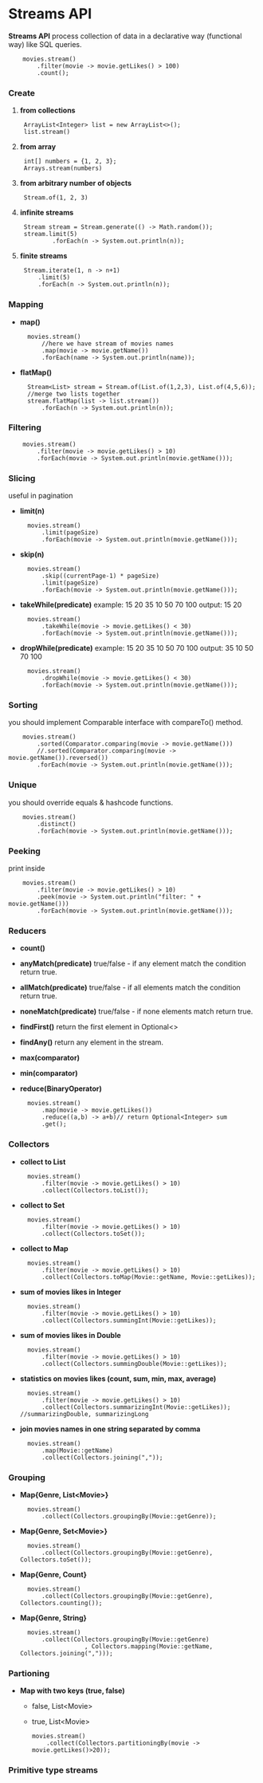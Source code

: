 # Streams API
**Streams API** process collection of data in a declarative way (functional way) like SQL queries.

        movies.stream()
            .filter(movie -> movie.getLikes() > 100)
            .count();

### Create

1. **from collections**

        ArrayList<Integer> list = new ArrayList<>();
        list.stream()

2. **from array**

        int[] numbers = {1, 2, 3};
        Arrays.stream(numbers)

3. **from arbitrary number of objects**

        Stream.of(1, 2, 3)

4. **infinite streams**

        Stream stream = Stream.generate(() -> Math.random());
        stream.limit(5)
                .forEach(n -> System.out.println(n));

5. **finite streams**

        Stream.iterate(1, n -> n+1)
            .limit(5)
            .forEach(n -> System.out.println(n));

### Mapping

* **map()**

        movies.stream()
            //here we have stream of movies names
            .map(movie -> movie.getName())
            .forEach(name -> System.out.println(name));

* **flatMap()**

        Stream<List> stream = Stream.of(List.of(1,2,3), List.of(4,5,6));
        //merge two lists together
        stream.flatMap(list -> list.stream())
            .forEach(n -> System.out.println(n));

### Filtering

        movies.stream()
            .filter(movie -> movie.getLikes() > 10)
            .forEach(movie -> System.out.println(movie.getName()));

### Slicing
useful in pagination

* **limit(n)**

        movies.stream()
            .limit(pageSize)
            .forEach(movie -> System.out.println(movie.getName()));

* **skip(n)**

        movies.stream()
            .skip((currentPage-1) * pageSize)
            .limit(pageSize)
            .forEach(movie -> System.out.println(movie.getName()));

* **takeWhile(predicate)**
example: 15 20 35 10 50 70 100
output: 15 20

        movies.stream()
            .takeWhile(movie -> movie.getLikes() < 30)
            .forEach(movie -> System.out.println(movie.getName()));

* **dropWhile(predicate)**
example: 15 20 35 10 50 70 100
output: 35 10 50 70 100

        movies.stream()
            .dropWhile(movie -> movie.getLikes() < 30)
            .forEach(movie -> System.out.println(movie.getName()));

### Sorting
you should implement Comparable interface with compareTo() method.

        movies.stream()
            .sorted(Comparator.comparing(movie -> movie.getName()))
            //.sorted(Comparator.comparing(movie -> movie.getName()).reversed())
            .forEach(movie -> System.out.println(movie.getName()));

### Unique
you should override equals & hashcode functions.

        movies.stream()
            .distinct()
            .forEach(movie -> System.out.println(movie.getName()));

### Peeking
print inside

        movies.stream()
            .filter(movie -> movie.getLikes() > 10)
            .peek(movie -> System.out.println("filter: " + movie.getName()))
            .forEach(movie -> System.out.println(movie.getName()));

### Reducers

* **count()**

* **anyMatch(predicate)** true/false - if any element match the condition return true.

* **allMatch(predicate)** true/false - if all elements match the condition return true.

* **noneMatch(predicate)** true/false - if none elements match return true.

* **findFirst()** return the first element in Optional<>

* **findAny()** return any element in the stream.

* **max(comparator)**

* **min(comparator)**

* **reduce(BinaryOperator)**

        movies.stream()
            .map(movie -> movie.getLikes())
            .reduce((a,b) -> a+b)// return Optional<Integer> sum
            .get();

### Collectors

* **collect to List**

        movies.stream()
            .filter(movie -> movie.getLikes() > 10)
            .collect(Collectors.toList());

* **collect to Set**

        movies.stream()
            .filter(movie -> movie.getLikes() > 10)
            .collect(Collectors.toSet());

* **collect to Map**

        movies.stream()
            .filter(movie -> movie.getLikes() > 10)
            .collect(Collectors.toMap(Movie::getName, Movie::getLikes));

* **sum of movies likes in Integer**

        movies.stream()
            .filter(movie -> movie.getLikes() > 10)
            .collect(Collectors.summingInt(Movie::getLikes));

* **sum of movies likes in Double**

        movies.stream()
            .filter(movie -> movie.getLikes() > 10)
            .collect(Collectors.summingDouble(Movie::getLikes));

* **statistics on movies likes (count, sum, min, max, average)**

        movies.stream()
            .filter(movie -> movie.getLikes() > 10)
            .collect(Collectors.summarizingInt(Movie::getLikes)); //summarizingDouble, summarizingLong

* **join movies names in one string separated by comma**

        movies.stream()
            .map(Movie::getName)
            .collect(Collectors.joining(","));

### Grouping

* **Map{Genre, List\<Movie>}**

        movies.stream()
            .collect(Collectors.groupingBy(Movie::getGenre));

* **Map{Genre, Set\<Movie>}**

        movies.stream()
            .collect(Collectors.groupingBy(Movie::getGenre), Collectors.toSet());

* **Map{Genre, Count}**

        movies.stream()
            .collect(Collectors.groupingBy(Movie::getGenre), Collectors.counting());

* **Map{Genre, String}**

        movies.stream()
            .collect(Collectors.groupingBy(Movie::getGenre)
                        , Collectors.mapping(Movie::getName, Collectors.joining(",")));

### Partioning

* **Map with two keys (true, false)**
  * false, List\<Movie>
  * true, List\<Movie>

        movies.stream()
            .collect(Collectors.partitioningBy(movie -> movie.getLikes()>20));

### Primitive type streams


